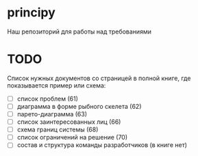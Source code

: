 # principy
Наш репозиторий для работы над требованиями


# TODO
Список нужных документов со страницей в полной книге, где показывается пример или схема:
- [ ] список проблем (61)
- [ ] диаграмма в форме рыбного скелета (62)
- [ ] парето-диаграмма (63)
- [ ] список заинтересованных лиц (66)
- [ ] схема границ системы (68)
- [ ] список ограничений на решение (70)
- [ ] состав и структура команды разработчиков (в книге нет)
